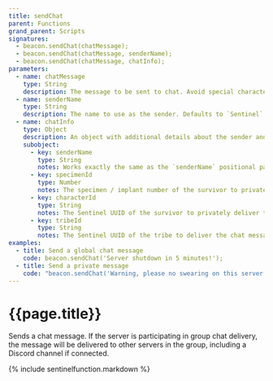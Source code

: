 ```yaml
---
title: sendChat
parent: Functions
grand_parent: Scripts
signatures:
  - beacon.sendChat(chatMessage);
  - beacon.sendChat(chatMessage, senderName);
  - beacon.sendChat(chatMessage, chatInfo);
parameters:
  - name: chatMessage
    type: String
    description: The message to be sent to chat. Avoid special characters like emoji and accented characters, as Ark's font cannot handle all characters in every language.
  - name: senderName
    type: String
    description: The name to use as the sender. Defaults to `Sentinel`.
  - name: chatInfo
    type: Object
    description: An object with additional details about the sender and recipient.
    subobject:
      - key: senderName
        type: String
        notes: Works exactly the same as the `senderName` positional parameter.
      - key: specimenId
        type: Number
        notes: The specimen / implant number of the survivor to privately deliver the chat message to.
      - key: characterId
        type: String
        notes: The Sentinel UUID of the survivor to privately deliver the chat message to.
      - key: tribeId
        type: String
        notes: The Sentinel UUID of the tribe to deliver the chat message to.
examples:
  - title: Send a global chat message
    code: beacon.sendChat('Server shutdown in 5 minutes!');
  - title: Send a private message
    code: "beacon.sendChat('Warning, please no swearing on this server', {\n  characterId: '305b1849-c7ac-5a4b-afe9-86628d91bf23',\n});"
---
```

# {{page.title}}

Sends a chat message. If the server is participating in group chat delivery, the message will be delivered to other servers in the group, including a Discord channel if connected.

{% include sentinelfunction.markdown %}
